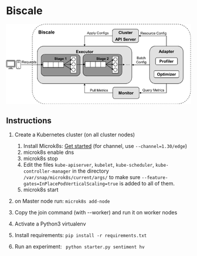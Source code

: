 # Biscale

![Biscale architecture](./Biscale.png)

## Instructions
1. Create a Kubernetes cluster (on all cluster nodes)
    1. Install Microk8s: [Get started](https://microk8s.io/docs/getting-started) (for channel, use `--channel=1.30/edge`)
    2. microk8s enable dns
    <!-- 3. microk8s enable observability -->
    3. microk8s stop
    4. Edit the files `kube-apiserver`, `kubelet`, `kube-scheduler`, `kube-controller-manager` in the directory `/var/snap/microk8s/current/args/` to make sure `--feature-gates=InPlacePodVerticalScaling=true` is added to all of them.
    5. microk8s start

2. on Master node run: `microk8s add-node`
3. Copy the join command (with --worker) and run it on worker nodes
4. Activate a Python3 virtualenv
5. Install requirements: `pip install -r requirements.txt`
6. Run an experiment: ` python starter.py sentiment hv`